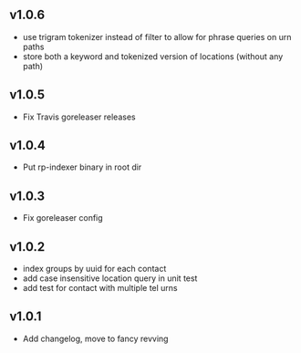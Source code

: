 v1.0.6
----------
 * use trigram tokenizer instead of filter to allow for phrase queries on urn paths
 * store both a keyword and tokenized version of locations (without any path)

v1.0.5
----------
 * Fix Travis goreleaser releases

v1.0.4
----------
 * Put rp-indexer binary in root dir

v1.0.3
----------
 * Fix goreleaser config

v1.0.2
----------
 * index groups by uuid for each contact
 * add case insensitive location query in unit test
 * add test for contact with multiple tel urns

v1.0.1
----------
 * Add changelog, move to fancy revving

